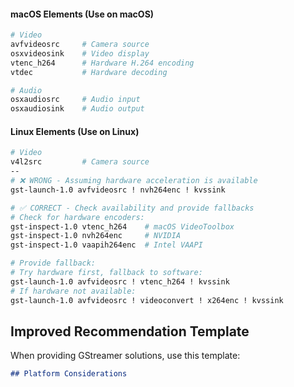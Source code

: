 #### macOS Elements (Use on macOS)
```bash
# Video
avfvideosrc     # Camera source
osxvideosink    # Video display
vtenc_h264      # Hardware H.264 encoding
vtdec           # Hardware decoding

# Audio  
osxaudiosrc     # Audio input
osxaudiosink    # Audio output
```

#### Linux Elements (Use on Linux)
```bash
# Video
v4l2src         # Camera source
--
# ❌ WRONG - Assuming hardware acceleration is available
gst-launch-1.0 avfvideosrc ! nvh264enc ! kvssink

# ✅ CORRECT - Check availability and provide fallbacks
# Check for hardware encoders:
gst-inspect-1.0 vtenc_h264    # macOS VideoToolbox
gst-inspect-1.0 nvh264enc     # NVIDIA
gst-inspect-1.0 vaapih264enc  # Intel VAAPI

# Provide fallback:
# Try hardware first, fallback to software:
gst-launch-1.0 avfvideosrc ! vtenc_h264 ! kvssink
# If hardware not available:
gst-launch-1.0 avfvideosrc ! videoconvert ! x264enc ! kvssink
```

## Improved Recommendation Template

When providing GStreamer solutions, use this template:

```markdown
## Platform Considerations
